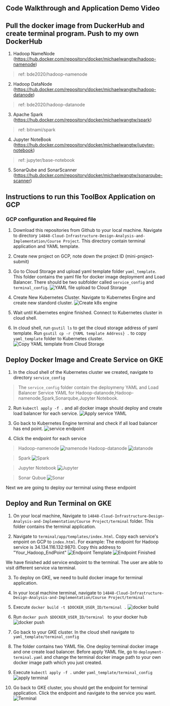 ## Code Walkthrough and Application Demo Video

## Pull the docker image from DuckerHub and create terminal program. Push to my own DockerHub
1. Hadoop NameNode (https://hub.docker.com/repository/docker/michaelwangtw/hadoop-namenode)
>ref: bde2020/hadoop-namenode
2. Hadoop DataNode (https://hub.docker.com/repository/docker/michaelwangtw/hadoop-datanode)
>ref: bde2020/hadoop-datanode
3. Apache Spark (https://hub.docker.com/repository/docker/michaelwangtw/spark)
>ref: bitnami/spark
4. Jupyter NoteBook (https://hub.docker.com/repository/docker/michaelwangtw/jupyter-notebook)
>ref: jupyter/base-notebook
5. SonarQube and SonarScanner (https://hub.docker.com/repository/docker/michaelwangtw/sonarqube-scanner)

## Instructions to run this ToolBox Application on GCP

### GCP configuration and Required file
1. Download this repositories from Github to your local machine. Navigate to directory ``14848-Cloud-Infrastructure-Design-Analysis-and-Implementation/Course Project``. This directory contain terminal application and YAML template.

2. Create new project on GCP, note down the project ID (mini-project-submit)

3. Go to Cloud Storage and upload yaml template folder ``yaml_template``. This folder contains the yaml file for docker image deployment and Load Balancer. There should be two subfolder called ``service_config`` and ``terminal_config``.
![YAML file upload to Cloud Storage](./image/GCP%20Bucket%20yaml%20file.png)

4. Create New Kubernetes Cluster. Navigate to Kubernetes Engine and create new standord cluster. 
![Create k8s engine](./image/new%20k8s%20engine.png)

5. Wait until Kubernetes engine finished. Connect to Kubernetes cluster in cloud shell.

6. In cloud shell, run ``gsutil ls`` to get the cloud storage address of yaml template. Run ``gsutil cp -r {YAML template Address} .`` to copy `` yaml_template`` folder to Kubernetes cluster.
![Copy YAML template from Cloud Storage](./image/Copy%20yaml%20file.png)

## Deploy Docker Image and Create Service on GKE
1. In the cloud shell of the Kubernetes cluster we created, navigate to directory ``service_config``
  > The ``service_config`` folder contain the deploymeny YAML and Load Balancer Service YAML for Hadoop-datanode,Hadoop-namenode,Spark,Sonarqube,Jupyter Notebook.
  
2. Run ``kubectl apply -f .`` and all docker image should deploy and create load balancer for each service.
![Apply service YAML](./image/apply-cmd.jpg)

3. Go back to Kubernetes Engine terminal and check if all load balancer has end point.
![service endpoint](./image/apply-service.png)

4. Click the endpoint for each service
  > Hadoop-namenode
  > ![namenode](./image/namenode.png)
  > Hadoop-datanode
  > ![datanode](./image/datandoe.png)

  > Spark
  > ![Spark](./image/Spark-screenshot.png)

  > Jupyter Notebook
  > ![Jupyter](./image/Jupyter-Notebook-Screenshot.png)

  > Sonar Qubue
  > ![Sonar](./image/Sonar-screenshot.png)

Next we are going to deploy our terminal using these endpoint

## Deploy and Run Terminal on GKE
1. On your local machine, Navigate to ``14848-Cloud-Infrastructure-Design-Analysis-and-Implementation/Course Project/terminal`` folder. This folder contains the terminal application.

2. Navigate to ``terminal/app/templates/index.html``. Copy each service's enpoint on GCP to ``index.html``.
   For example: The endpoint for Hadoop service is 34.134.116.132:9870. Copy this address to "Your_Hadoop_EndPoint"
![Endpoint Template](./image/endpoint_template.png)
![Endpoint Finished](./image/endpoint.png)

We have finished add service endpoint to the terminal. The user are able to visit different service via terminal.

3. To deploy on GKE, we need to build docker image for terminal application. 

4. In your local machine terminal, navigate to ``14848-Cloud-Infrastructure-Design-Analysis-and-Implementation/Course Project/terminal``

5. Execute ``docker build -t $DOCKER_USER_ID/terminal .``
![docker build](./image/docker_build.png)

6. Run ``docker push $DOCKER_USER_ID/terminal `` to your docker hub
![docker push](./image/push%20terminal.png)

7. Go back to your GKE cluster. In the cloud shell navigate to ``yaml_template/terminal_config``

8. The folder contains two YAML file. One deploy terminal docker image and one create load balancer. Before apply YAML file, go to ``deployment-terminal.yaml`` and change the terminal docker image path to your own docker image path which you just created.

9. Execute ``kubectl apply -f .`` under ``yaml_template/terminal_config``
![apply terminal](./image/apply_terminal.png)

10. Go back to GKE cluster, you should get the endpoint for terminal application. Click the endpoint and navigate to the service you want.
![Terminal](./image/terminal.gif)



